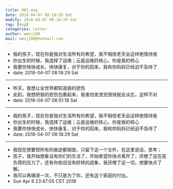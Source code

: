 ```yaml
---
title: 001_msg
date: 2018-04-07 08:18:29 Sat
modify: 2018-04-07 08:18:29 Sat
tag: [msg]
categories: Letter
author: wmsj100
mail: wmsj100@hotmail.com
---
```


- 我的孩子，现在你是我对生活所有的希望，我不相信老天会这样绝情待我
- 你出生的时候，我选择了运维；云是运维的核心，你是我的核心
- 我要你快快成长，快快康复，对于你的回来，我和你妈妈已经迫不及待了
- date: 2018-04-07 08:18:29 Sat
---

- 昨天，我想让全世界都知道我的悲伤
- 此刻，我想把我的悲伤包裹起来，我害怕发泄完很快就会淡忘，这样不对
- date: 2018-04-07 08:51:18 Sat
---

- 我的孩子，现在你是我对生活所有的希望，我不相信老天会这样绝情待我
- 你出生的时候，我选择了运维；云是运维的核心，你是我的核心
- 我要你快快成长，快快康复，对于你的回来，我和你妈妈已经迫不及待了
- date: 2018-04-07 08:18:29 Sat
---

- 我现在想要把所有的痕迹都销毁，只留下这一个文件，在这里说话，思考；
- 孩子，我开始想象没有你们的生活了，开始希望你快点离开了，厌倦了这在高负荷的压力了，还有你依旧没有好转的迹象，我厌倦了这一切，想要快点了解。
- 我可以再痛哭一次，不只是为了你，还有这个家庭的付出。
- Sun Apr  8 23:47:05 CST 2018
